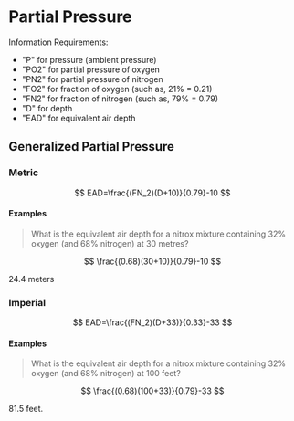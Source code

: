 # Partial Pressure

Information Requirements:

- "P" for pressure (ambient pressure)
- "PO2" for partial pressure of oxygen
- "PN2" for partial pressure of nitrogen
- "FO2" for fraction of oxygen (such as, 21% = 0.21)
- "FN2" for fraction of nitrogen (such as, 79% = 0.79)
- "D" for depth
- "EAD" for equivalent air depth

## Generalized Partial Pressure

### Metric

$$
EAD=\frac{(FN_2)(D+10)}{0.79}-10
$$

#### Examples

> What is the equivalent air depth for a nitrox mixture containing 32% oxygen (and 68% nitrogen) at 30 metres?


$$
\frac{(0.68)(30+10)}{0.79}-10
$$

24.4 meters

### Imperial

$$
EAD=\frac{(FN_2)(D+33)}{0.33}-33
$$

#### Examples

> What is the equivalent air depth for a nitrox mixture containing 32% oxygen (and 68% nitrogen) at 100 feet?

$$
\frac{(0.68)(100+33)}{0.79}-33
$$

81.5 feet.